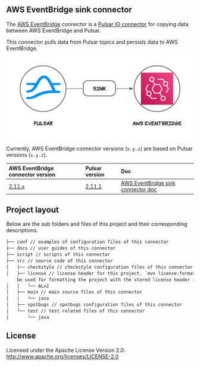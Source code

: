 ## AWS EventBridge sink connector

The [AWS EventBridge](https://aws.amazon.com/eventbridge/) connector is a [Pulsar IO connector](http://pulsar.apache.org/docs/en/next/io-overview/) for copying data between AWS EventBridge and Pulsar.

This connector pulls data from Pulsar topics and persists data to AWS EventBridge.

![](docs/aws-eventbridge-sink.png)

Currently, AWS EventBridge connector versions (`x.y.z`) are based on Pulsar versions (`x.y.z`).

| AWS EventBridge connector version                                            | Pulsar version                                  | Doc                                                                     |
|:-----------------------------------------------------------------------------|:------------------------------------------------|:------------------------------------------------------------------------|
| [2.11.x](https://github.com/streamnative/pulsar-io-aws-eventbridge/releases) | [2.11.1](http://pulsar.apache.org/en/download/) | [AWS EventBridge sink connector doc](./docs/io-aws-eventbridge-sink.md) |


## Project layout

Below are the sub folders and files of this project and their corresponding descriptions.

```bash
├── conf // examples of configuration files of this connector
├── docs // user guides of this connector
├── script // scripts of this connector
├── src // source code of this connector
│   ├── checkstyle // checkstyle configuration files of this connector
│   ├── license // license header for this project. `mvn license:format` can
    be used for formatting the project with the stored license header in this directory
│   │   └── ALv2
│   ├── main // main source files of this connector
│   │   └── java
│   ├── spotbugs // spotbugs configuration files of this connector
│   └── test // test related files of this connector
│       └── java
```

## License

Licensed under the Apache License Version 2.0: http://www.apache.org/licenses/LICENSE-2.0